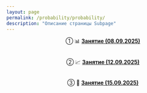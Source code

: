 ```yaml
---
layout: page
permalink: /probability/probability/
description: "Описание страницы Subpage"
---
```



<div style="text-align: center;">

① 📊 <strong><a href="https://disk.yandex.ru/d/GztepiWiSsZDTQ">Занятие (08.09.2025)</a></strong><br><br>

② 📈 <strong><a href="https://disk.yandex.ru/d/VoGwTcjon12dWg">Занятие (12.09.2025)</a></strong><br><br>

③ 🎯 <strong><a href="https://disk.yandex.ru/d/HSzUHScWr8P6tg">Занятие (15.09.2025)</a></strong>

</div>


